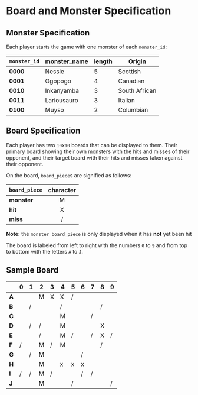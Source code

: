 # Board and Monster Specification

## Monster Specification
 Each player starts the game with one monster of each `monster_id`:

| `monster_id` | monster_name | length | Origin |
|--------------|----------------|--------|--------|
| **0000** | Nessie | 5 | Scottish |
| **0001** | Ogopogo | 4 | Canadian |
| **0010** | Inkanyamba | 3 | South African |
| **0011** | Lariousauro | 3 | Italian |
| **0100** | Muyso | 2 | Columbian |

## Board Specification
 Each player has two `10`x`10` boards that can be displayed to them. Their primary board showing their own monsters with the hits and misses of their opponent, and their target board with their hits and misses taken against their opponent.

 On the board, `board_piece`s are signified as follows:

| `board_piece` | character |
|---------------|:---------:|
| **monster** | M |
| **hit** | X |
| **miss** | / |
 **Note:** the `monster board_piece` is only displayed when it has **not** yet been hit

 The board is labeled from left to right with the numbers `0` to `9` and from top to bottom with the letters `A` to `J`.

## Sample Board

|   | 0 | 1 | 2 | 3 | 4 | 5 | 6 | 7 | 8 | 9 |
|---|---|---|---|---|---|---|---|---|---|---|
| **A** |||M|X|X|/|||||
| **B** ||/|||/||||/||
| **C** |||||M|||/|||
| **D** ||/|/||M||||X||
| **E** |||/||M|/||/|X|/|
| **F** |/||M|/|M||||/||
| **G** ||/|M||||/||||
| **H** |||M||x|x|x||||
| **I** |/|/|M|/|||/|/|||
| **J** |||M|||/||||/|
